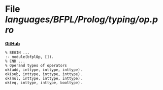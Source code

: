 # File _languages/BFPL/Prolog/typing/op.pro_
**[GitHub](https://github.com/softlang/yas/blob/master/languages/BFPL/Prolog/typing/op.pro)**
```
% BEGIN ...
:- module(bfplOp, []).
% END ...
% Operand types of operators
ok(add, inttype, inttype, inttype).
ok(sub, inttype, inttype, inttype).
ok(mul, inttype, inttype, inttype).
ok(eq, inttype, inttype, booltype).
```
